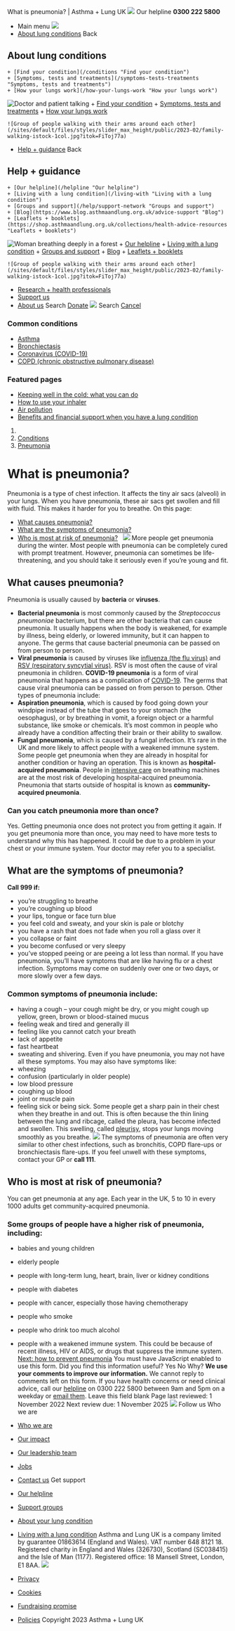 
What is pneumonia? | Asthma + Lung UK
 [![](/themes/custom/asthma-lung-uk/images/aluk-logo.png)](/ "Homepage")
 Our helpline **0300 222 5800**
* Main menu
![](/wingsuit/asthma-lung-uk/images/aluk-logo.png)
* [About lung conditions](#about "About lung conditions")
 Back
 
## About lung conditions
	+ [Find your condition](/conditions "Find your condition")
	+ [Symptoms, tests and treatments](/symptoms-tests-treatments "Symptoms, tests and treatments")
	+ [How your lungs work](/how-your-lungs-work "How your lungs work")
![Doctor and patient talking](/sites/default/files/styles/slider_max_height/public/2023-02/119589.jpg?itok=IfMKqhqJ)
	+ [Find your condition](/conditions)
	+ [Symptoms, tests and treatments](/symptoms-tests-treatments)
	+ [How your lungs work](/how-your-lungs-work)
	
	
	![Group of people walking with their arms around each other](/sites/default/files/styles/slider_max_height/public/2023-02/family-walking-istock-1col.jpg?itok=FiToj77a)
* [Help + guidance](#get-support "Help + guidance")
 Back
 
## Help + guidance
	+ [Our helpline](/helpline "Our helpline")
	+ [Living with a lung condition](/living-with "Living with a lung condition")
	+ [Groups and support](/help/support-network "Groups and support")
	+ [Blog](https://www.blog.asthmaandlung.org.uk/advice-support "Blog")
	+ [Leaflets + booklets](https://shop.asthmaandlung.org.uk/collections/health-advice-resources "Leaflets + booklets")
![Woman breathing deeply in a forest](/sites/default/files/styles/slider_max_height/public/2023-02/A%2BLUK%20Generic73.jpg?itok=IY-jWei3)
	+ [Our helpline](/helpline)
	+ [Living with a lung condition](/living-with)
	+ [Groups and support](/help/support-network)
	+ [Blog](https://www.blog.asthmaandlung.org.uk/advice-support)
	+ [Leaflets + booklets](https://shop.asthmaandlung.org.uk/collections/health-advice-resources "Leaflets and booklets about lung conditions")
	
	
	![Group of people walking with their arms around each other](/sites/default/files/styles/slider_max_height/public/2023-02/family-walking-istock-1col.jpg?itok=FiToj77a)
* [Research + health professionals](/research-health-professionals "Research + health professionals")
* [Support us](/support-us "Support us")
* [About us](/about-us "About us")
Search
[Donate](https://action.asthmaandlung.org.uk/page/99720/donate/1?ea_tracking_id=General_WebsiteALUK_Header_Regular "Donate") 
 [![](/themes/custom/asthma-lung-uk/images/aluk-logo.png)](/ "Homepage")
Search
[Cancel](#)
### Common conditions
* [Asthma](/conditions/asthma)
* [Bronchiectasis](/conditions/bronchiectasis)
* [Coronavirus (COVID-19)](/conditions/coronavirus)
* [COPD (chronic obstructive pulmonary disease)](/conditions/copd-chronic-obstructive-pulmonary-disease)
### Featured pages
* [Keeping well in the cold: what you can do](/living-with/cold-weather)
* [How to use your inhaler](/living-with/inhaler-videos)
* [Air pollution](/living-with/air-pollution)
* [Benefits and financial support when you have a lung condition](/living-with/benefits)
1. 
3. [Conditions](/conditions)
5. [Pneumonia](/conditions/pneumonia)
# What is pneumonia?
Pneumonia is a type of chest infection. It affects the tiny air sacs (alveoli) in your lungs. When you have pneumonia, these air sacs get swollen and fill with fluid. This makes it harder for you to breathe.
On this page:
* [What causes pneumonia?](#cause)
* [What are the symptoms of pneumonia?](#symptoms)
* [Who is most at risk of pneumonia?](#risk)
 
![](/sites/default/files/diagram_lungs_pulmonary_fibrosis.png)
More people get pneumonia during the winter. Most people with pneumonia can be completely cured with prompt treatment. However, pneumonia can sometimes be life-threatening, and you should take it seriously even if you’re young and fit. 
## What causes pneumonia?
Pneumonia is usually caused by **bacteria** or **viruses**. 
* **Bacterial pneumonia** is most commonly caused by the *Streptococcus pneumoniae* bacterium, but there are other bacteria that can cause pneumonia. It usually happens when the body is weakened, for example by illness, being elderly, or lowered immunity, but it can happen to anyone. The germs that cause bacterial pneumonia can be passed on from person to person.
* **Viral pneumonia** is caused by viruses like [influenza (the flu virus)](https://www.nhs.uk/conditions/flu/) and [RSV (respiratory syncytial virus)](https://www.blf.org.uk/support-for-you/bronchiolitis/what-causes-bronchiolitis). RSV is most often the cause of viral pneumonia in children. **COVID-19 pneumonia** is a form of viral pneumonia that happens as a complication of [COVID-19](https://www.blf.org.uk/support-for-you/coronavirus). The germs that cause viral pneumonia can be passed on from person to person.
Other types of pneumonia include:
* **Aspiration pneumonia**, which is caused by food going down your windpipe instead of the tube that goes to your stomach (the oesophagus), or by breathing in vomit, a foreign object or a harmful substance, like smoke or chemicals. It’s most common in people who already have a condition affecting their brain or their ability to swallow.
* **Fungal pneumonia**, which is caused by a fungal infection. It’s rare in the UK and more likely to affect people with a weakened immune system.
Some people get pneumonia when they are already in hospital for another condition or having an operation. This is known as **hospital-acquired pneumonia**. People in [intensive care](https://www.nhs.uk/conditions/intensive-care/) on breathing machines are at the most risk of developing hospital-acquired pneumonia. 
Pneumonia that starts outside of hospital is known as **community-acquired pneumonia**. 
### Can you catch pneumonia more than once?
Yes. Getting pneumonia once does not protect you from getting it again. If you get pneumonia more than once, you may need to have more tests to understand why this has happened. It could be due to a problem in your chest or your immune system. Your doctor may refer you to a specialist. 
## What are the symptoms of pneumonia?
**Call 999 if:**
* you’re struggling to breathe
* you’re coughing up blood
* your lips, tongue or face turn blue
* you feel cold and sweaty, and your skin is pale or blotchy
* you have a rash that does not fade when you roll a glass over it
* you collapse or faint
* you become confused or very sleepy
* you’ve stopped peeing or are peeing a lot less than normal.
If you have pneumonia, you’ll have symptoms that are like having flu or a chest infection. Symptoms may come on suddenly over one or two days, or more slowly over a few days. 
### Common symptoms of pneumonia include:
* having a cough – your cough might be dry, or you might cough up yellow, green, brown or blood-stained mucus
* feeling weak and tired and generally ill
* feeling like you cannot catch your breath
* lack of appetite
* fast heartbeat
* sweating and shivering.
Even if you have pneumonia, you may not have all these symptoms.
You may also have symptoms like: 
* wheezing
* confusion (particularly in older people)
* low blood pressure
* coughing up blood
* joint or muscle pain
* feeling sick or being sick.
Some people get a sharp pain in their chest when they breathe in and out. This is often because the thin lining between the lung and ribcage, called the pleura, has become infected and swollen. This swelling, called [pleurisy](https://www.nhs.uk/conditions/pleurisy/), stops your lungs moving smoothly as you breathe. 
![](/sites/default/files/diagram_lungs_pulmonary_fibrosis.png)
The symptoms of pneumonia are often very similar to other chest infections, such as bronchitis, COPD flare-ups or bronchiectasis flare-ups. If you feel unwell with these symptoms, contact your GP or **call 111**.
## Who is most at risk of pneumonia?
You can get pneumonia at any age. Each year in the UK, 5 to 10 in every 1000 adults get community-acquired pneumonia.
### Some groups of people have a higher risk of pneumonia, including:
* babies and young children
* elderly people
* people with long-term lung, heart, brain, liver or kidney conditions
* people with diabetes
* people with cancer, especially those having chemotherapy
* people who smoke
* people who drink too much alcohol
* people with a weakened immune system. This could be because of recent illness, HIV or AIDS, or drugs that suppress the immune system.
[Next: how to prevent pneumonia](https://www.blf.org.uk/support-for-you/pneumonia/prevention)
You must have JavaScript enabled to use this form.
Did you find this information useful?
Yes
No
Why?
**We use your comments to improve our information.** We cannot reply to comments left on this form. If you have health concerns or need clinical advice, call our [helpline](/helpline) on 0300 222 5800 between 9am and 5pm on a weekday or [email them](/helpline).
Leave this field blank
Page last reviewed: 
1 November 2022
Next review due: 
1 November 2025
 [![](/sites/default/files/2023-01/footer-logo%20%281%29.png)](/ "Homepage")
Follow us
 Who we are
 
* [Who we are](/about-us/who-we-are)
* [Our impact](/about-us/our-impact)
* [Our leadership team](/about-us/our-leadership-team)
* [Jobs](/work-us)
* [Contact us](/about-us/contact-us)
 Get support
 
* [Our helpline](/helpline)
* [Support groups](/help/support-network)
* [About your lung condition](/conditions)
* [Living with a lung condition](/living-with)
Asthma and Lung UK is a company limited by guarantee 01863614 (England and Wales). VAT number 648 8121 18.
Registered charity in England and Wales (326730), Scotland (SC038415) and the Isle of Man (1177). Registered office: 18 Mansell Street, London, E1 8AA.
[![](/sites/default/files/2023-01/reg-logo%20%281%29.png)](https://www.fundraisingregulator.org.uk)
![]()
![]()
* [Privacy](/privacy-policy)
* [Cookies](/cookies-how-we-use-them)
* [Fundraising promise](/fundraising-promise)
* [Policies](/about-us/policies)
 Copyright 2023 Asthma + Lung UK
 

